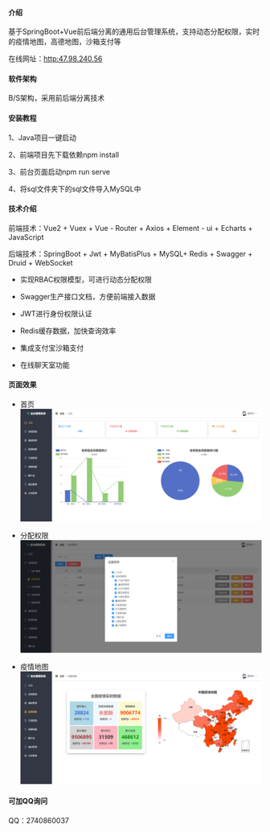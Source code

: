 #### 介绍

基于SpringBoot+Vue前后端分离的通用后台管理系统，支持动态分配权限，实时的疫情地图，高德地图，沙箱支付等

在线网址：[http:47.98.240.56](http://47.98.240.56/ManagementSystem)

#### 软件架构

B/S架构，采用前后端分离技术

#### 安装教程

1、Java项目一键启动

2、前端项目先下载依赖npm install

3、前台页面启动npm run serve

4、将sql文件夹下的sql文件导入MySQL中

#### 技术介绍

前端技术：Vue2 + Vuex + Vue - Router + Axios + Element - ui + Echarts + JavaScript

后端技术：SpringBoot + Jwt + MyBatisPlus + MySQL+ Redis + Swagger + Druid + WebSocket

* 实现RBAC权限模型，可进行动态分配权限

* Swagger生产接口文档，方便前端接入数据

* JWT进行身份权限认证

* Redis缓存数据，加快查询效率

* 集成支付宝沙箱支付

* 在线聊天室功能

#### 页面效果

* 首页
![image](imgs/1.png)

* 分配权限
![image](imgs/3.png)

* 疫情地图
![image](imgs/2.png)

#### 可加QQ询问

QQ：2740860037
